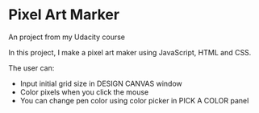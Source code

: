 # Pixel Art Marker
An project from my Udacity course

In this project, I make a pixel art maker using JavaScript, HTML and CSS.

The user can:

- Input initial grid size in DESIGN CANVAS window
- Color pixels when you click the mouse
- You can change pen color using color picker in PICK A COLOR panel